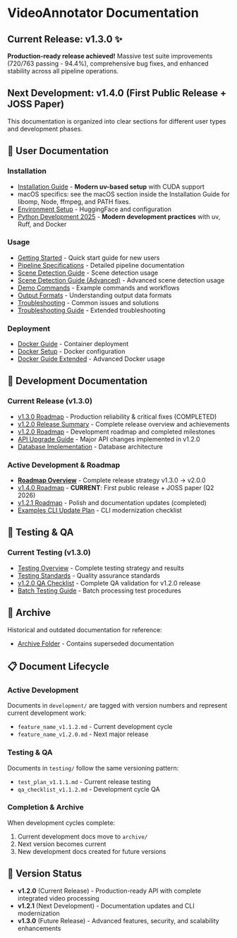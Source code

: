 # VideoAnnotator Documentation

## Current Release: v1.3.0 ✨

**Production-ready release achieved!** Massive test suite improvements (720/763 passing - 94.4%), comprehensive bug fixes, and enhanced stability across all pipeline operations.

## Next Development: v1.4.0 (First Public Release + JOSS Paper)

This documentation is organized into clear sections for different user types and development phases.

## 📖 User Documentation

### Installation

- [Installation Guide](installation/INSTALLATION.md) - **Modern uv-based setup** with CUDA support
- macOS specifics: see the macOS section inside the Installation Guide for libomp, Node, ffmpeg, and PATH fixes.
- [Environment Setup](installation/ENVIRONMENT_SETUP.md) - HuggingFace and configuration
- [Python Development 2025](installation/PythonDev2025.md) - **Modern development practices** with uv, Ruff, and Docker

### Usage

- [Getting Started](usage/GETTING_STARTED.md) - Quick start guide for new users
- [Pipeline Specifications](usage/pipeline_specs.md) - Detailed pipeline documentation
- [Scene Detection Guide](usage/scene_detection.md) - Scene detection usage
- [Scene Detection Guide (Advanced)](usage/scene_detection_guide.md) - Advanced scene detection usage
- [Demo Commands](usage/demo_commands.md) - Example commands and workflows
- [Output Formats](usage/output_formats.md) - Understanding output data formats
- [Troubleshooting](usage/troubleshooting.md) - Common issues and solutions
- [Troubleshooting Guide](usage/troubleshooting_guide.md) - Extended troubleshooting

### Deployment

- [Docker Guide](deployment/docker.md) - Container deployment
- [Docker Setup](deployment/Docker.md) - Docker configuration
- [Docker Guide Extended](deployment/Docker_Guide.md) - Advanced Docker usage

## 🔧 Development Documentation

### Current Release (v1.3.0)

- [v1.3.0 Roadmap](development/roadmap_v1.3.0.md) - Production reliability & critical fixes (COMPLETED)
- [v1.2.0 Release Summary](development/v1.2.0_RELEASE_SUMMARY.md) - Complete release overview and achievements
- [v1.2.0 Roadmap](development/roadmap_v1.2.0.md) - Development roadmap and completed milestones
- [API Upgrade Guide](development/api_upgrade_v1.2.0.md) - Major API changes implemented in v1.2.0
- [Database Implementation](development/database_implementation_plan_v1.2.0.md) - Database architecture

### Active Development & Roadmap

- **[Roadmap Overview](development/roadmap_overview.md)** - Complete release strategy v1.3.0 → v2.0.0
- [v1.4.0 Roadmap](development/roadmap_v1.4.0.md) - **CURRENT**: First public release + JOSS paper (Q2 2026)
- [v1.2.1 Roadmap](development/roadmap_v1.2.1.md) - Polish and documentation updates (completed)
- [Examples CLI Update Plan](development/EXAMPLES_CLI_UPDATE_CHECKLIST.md) - CLI modernization checklist

## 🧪 Testing & QA

### Current Testing (v1.3.0)

- [Testing Overview](testing/testing_overview.md) - Complete testing strategy and results
- [Testing Standards](testing/testing_standards.md) - Quality assurance standards
- [v1.2.0 QA Checklist](testing/qa_checklist_v1.2.0.md) - Complete QA validation for v1.2.0 release
- [Batch Testing Guide](testing/batch_testing_guide.md) - Batch processing test procedures

## 📁 Archive

Historical and outdated documentation for reference:

- [Archive Folder](archive/) - Contains superseded documentation

## 📋 Document Lifecycle

### Active Development

Documents in `development/` are tagged with version numbers and represent current development work:

- `feature_name_v1.1.2.md` - Current development cycle
- `feature_name_v1.2.0.md` - Next major release

### Testing & QA

Documents in `testing/` follow the same versioning pattern:

- `test_plan_v1.1.1.md` - Current release testing
- `qa_checklist_v1.1.2.md` - Development cycle QA

### Completion & Archive

When development cycles complete:

1. Current development docs move to `archive/`
2. Next version becomes current
3. New development docs created for future versions

## 🔄 Version Status

- **v1.2.0** (Current Release) - Production-ready API with complete integrated video processing
- **v1.2.1** (Next Development) - Documentation updates and CLI modernization
- **v1.3.0** (Future Release) - Advanced features, security, and scalability enhancements
